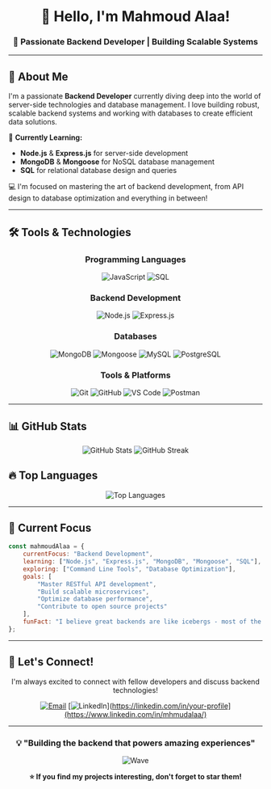 <div align="center">

# 👋 Hello, I'm Mahmoud Alaa!

### 🚀 Passionate Backend Developer | Building Scalable Systems

---

</div>

## 🎯 About Me

I'm a passionate **Backend Developer** currently diving deep into the world of server-side technologies and database management. I love building robust, scalable backend systems and working with databases to create efficient data solutions.

🌱 **Currently Learning:**
- **Node.js** & **Express.js** for server-side development
- **MongoDB** & **Mongoose** for NoSQL database management
- **SQL** for relational database design and queries

💻 I'm focused on mastering the art of backend development, from API design to database optimization and everything in between!

---

## 🛠️ Tools & Technologies

<div align="center">

### Programming Languages
![JavaScript](https://img.shields.io/badge/JavaScript-F7DF1E?style=for-the-badge&logo=javascript&logoColor=black)
![SQL](https://img.shields.io/badge/SQL-4479A1?style=for-the-badge&logo=mysql&logoColor=white)

### Backend Development
![Node.js](https://img.shields.io/badge/Node.js-43853D?style=for-the-badge&logo=node.js&logoColor=white)
![Express.js](https://img.shields.io/badge/Express.js-404D59?style=for-the-badge&logo=express&logoColor=white)

### Databases
![MongoDB](https://img.shields.io/badge/MongoDB-4EA94B?style=for-the-badge&logo=mongodb&logoColor=white)
![Mongoose](https://img.shields.io/badge/Mongoose-880000?style=for-the-badge&logo=mongoose&logoColor=white)
![MySQL](https://img.shields.io/badge/MySQL-005C84?style=for-the-badge&logo=mysql&logoColor=white)
![PostgreSQL](https://img.shields.io/badge/PostgreSQL-316192?style=for-the-badge&logo=postgresql&logoColor=white)

### Tools & Platforms
![Git](https://img.shields.io/badge/Git-F05032?style=for-the-badge&logo=git&logoColor=white)
![GitHub](https://img.shields.io/badge/GitHub-100000?style=for-the-badge&logo=github&logoColor=white)
![VS Code](https://img.shields.io/badge/VS_Code-0078D4?style=for-the-badge&logo=visual%20studio%20code&logoColor=white)
![Postman](https://img.shields.io/badge/Postman-FF6C37?style=for-the-badge&logo=postman&logoColor=white)

</div>

---

## 📊 GitHub Stats

<div align="center">

<img src="https://github-readme-stats.vercel.app/api?username=mmmaalaa&theme=tokyonight&hide_border=true&include_all_commits=false&count_private=false" alt="GitHub Stats" />

<img src="https://github-readme-streak-stats.herokuapp.com/?user=mmmaalaa&theme=tokyonight&hide_border=true" alt="GitHub Streak" />

</div>

## 🔥 Top Languages

<div align="center">

<img src="https://github-readme-stats.vercel.app/api/top-langs/?username=YOUR_GITHUB_USERNAME&theme=tokyonight&hide_border=true&include_all_commits=false&count_private=false&layout=compact" alt="Top Languages" />

</div>

---

## 🎯 Current Focus

```javascript
const mahmoudAlaa = {
    currentFocus: "Backend Development",
    learning: ["Node.js", "Express.js", "MongoDB", "Mongoose", "SQL"],
    exploring: ["Command Line Tools", "Database Optimization"],
    goals: [
        "Master RESTful API development",
        "Build scalable microservices",
        "Optimize database performance",
        "Contribute to open source projects"
    ],
    funFact: "I believe great backends are like icebergs - most of the magic happens beneath the surface! 🏔️"
};
```

---

## 🌟 Let's Connect!

<div align="center">

I'm always excited to connect with fellow developers and discuss backend technologies!

[![Email](https://img.shields.io/badge/Email-D14836?style=for-the-badge&logo=gmail&logoColor=white)](mailto:lam668956@gmail.com)
[![LinkedIn](https://img.shields.io/badge/LinkedIn-0077B5?style=for-the-badge&logo=linkedin&logoColor=white)](https://linkedin.com/in/your-profile](https://www.linkedin.com/in/mhmudalaa/)

</div>

---

<div align="center">

### 💡 "Building the backend that powers amazing experiences" 

![Wave](https://raw.githubusercontent.com/mayhemantt/mayhemantt/Update/svg/Bottom.svg)

**⭐ If you find my projects interesting, don't forget to star them!**

</div>
